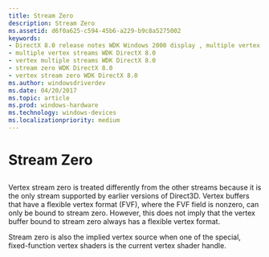 ```yaml
---
title: Stream Zero
description: Stream Zero
ms.assetid: d6f0a625-c594-45b6-a229-b9c8a5275002
keywords:
- DirectX 8.0 release notes WDK Windows 2000 display , multiple vertex streams
- multiple vertex streams WDK DirectX 8.0
- vertex multiple streams WDK DirectX 8.0
- stream zero WDK DirectX 8.0
- vertex stream zero WDK DirectX 8.0
ms.author: windowsdriverdev
ms.date: 04/20/2017
ms.topic: article
ms.prod: windows-hardware
ms.technology: windows-devices
ms.localizationpriority: medium
---
```


# Stream Zero


## <span id="ddk_stream_zero_gg"></span><span id="DDK_STREAM_ZERO_GG"></span>


Vertex stream zero is treated differently from the other streams because it is the only stream supported by earlier versions of Direct3D. Vertex buffers that have a flexible vertex format (FVF), where the FVF field is nonzero, can only be bound to stream zero. However, this does not imply that the vertex buffer bound to stream zero always has a flexible vertex format.

Stream zero is also the implied vertex source when one of the special, fixed-function vertex shaders is the current vertex shader handle.

 

 





